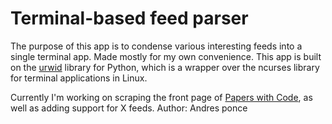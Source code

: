 # Terminal-based feed parser
The purpose of this app is to condense various interesting feeds into a single terminal app.
Made mostly for my own convenience.
This app is built on the [urwid](https://urwid.org/index.html) library for Python, which is a wrapper over the ncurses
library for terminal applications in Linux.

Currently I'm working on scraping the front page of [Papers with Code](https://paperswithcode.com/), as well as  adding support for X feeds.
Author: Andres ponce
